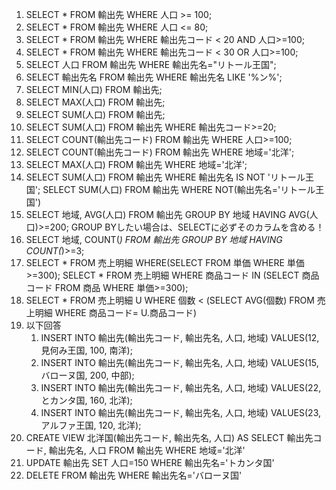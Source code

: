 1. SELECT * FROM 輸出先 WHERE 人口 >= 100;
2. SELECT * FROM 輸出先 WHERE 人口 <= 80;
3. SELECT * FROM 輸出先 WHERE 輸出先コード < 20 AND 人口>=100;
4. SELECT * FROM 輸出先 WHERE 輸出先コード < 30 OR 人口>=100;
5. SELECT 人口 FROM 輸出先 WHERE 輸出先名="リトール王国";
6. SELECT 輸出先名 FROM 輸出先 WHERE 輸出先名 LIKE '%ン%';
7. SELECT MIN(人口) FROM 輸出先;
8. SELECT MAX(人口) FROM 輸出先;
9. SELECT SUM(人口) FROM 輸出先;
10. SELECT SUM(人口) FROM 輸出先 WHERE 輸出先コード>=20;
11. SELECT COUNT(輸出先コード) FROM 輸出先 WHERE 人口>=100;
12. SELECT COUNT(輸出先コード) FROM 輸出先 WHERE 地域='北洋';
13. SELECT MAX(人口) FROM 輸出先 WHERE 地域='北洋';
14. SELECT SUM(人口) FROM 輸出先 WHERE 輸出先名 IS NOT 'リトール王国';
    SELECT SUM(人口) FROM 輸出先 WHERE NOT(輸出先名='リトール王国')
15. SELECT 地域, AVG(人口) FROM 輸出先 GROUP BY 地域 HAVING AVG(人口)>=200;
    GROUP BYしたい場合は、SELECTに必ずそのカラムを含める！
16. SELECT 地域, COUNT(*) FROM 輸出先 GROUP BY 地域 HAVING COUNT(*)>=3;
17. SELECT * FROM 売上明細 WHERE(SELECT FROM 単価 WHERE 単価>=300);
    SELECT * FROM 売上明細 WHERE 商品コード IN (SELECT 商品コード FROM 商品 WHERE 単価>=300);
18. SELECT * FROM 売上明細 U WHERE 個数 < (SELECT AVG(個数) FROM 売上明細 WHERE 商品コード= U.商品コード)
19. 以下回答
    1.  INSERT INTO 輸出先(輸出先コード, 輸出先名, 人口, 地域) VALUES(12, 見何み王国, 100, 南洋);
    2.  INSERT INTO 輸出先(輸出先コード, 輸出先名, 人口, 地域) VALUES(15, バローヌ国, 200, 中部);
    3.  INSERT INTO 輸出先(輸出先コード, 輸出先名, 人口, 地域) VALUES(22, とカンタ国, 160, 北洋);
    4.  INSERT INTO 輸出先(輸出先コード, 輸出先名, 人口, 地域) VALUES(23, アルファ王国, 120, 北洋);
20. CREATE VIEW 北洋国(輸出先コード, 輸出先名, 人口) AS SELECT 輸出先コード, 輸出先名, 人口 FROM 輸出先 WHERE 地域='北洋'
21. UPDATE 輸出先 SET 人口=150 WHERE 輸出先名='トカンタ国'
22. DELETE FROM 輸出先 WHERE 輸出先名='バローヌ国'
